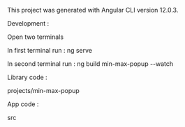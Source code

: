 This project was generated with Angular CLI version 12.0.3.

Development :

Open two terminals

In first terminal run : ng serve

In second terminal run : ng build min-max-popup --watch

Library code :

projects/min-max-popup

App code :

src